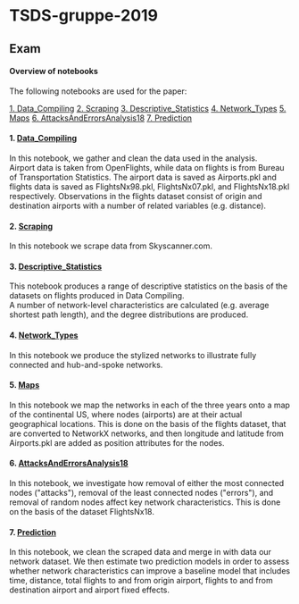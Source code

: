 # TSDS-gruppe-2019

## Exam
#### Overview of notebooks
The following notebooks are used for the paper: 

[1. Data_Compiling](https://github.com/Morten-Esketveit/TSDS-gruppe-2019#1-data_compiling)
[2. Scraping](https://github.com/Morten-Esketveit/TSDS-gruppe-2019#2-scraping)
[3. Descriptive_Statistics](https://github.com/Morten-Esketveit/TSDS-gruppe-2019#3-descriptive_statistics)
[4. Network_Types](https://github.com/Morten-Esketveit/TSDS-gruppe-2019#4-network_types)
[5. Maps](https://github.com/Morten-Esketveit/TSDS-gruppe-2019#5-maps)
[6. AttacksAndErrorsAnalysis18](https://github.com/Morten-Esketveit/TSDS-gruppe-2019#6-attacksanderroranalysis18)
[7. Prediction](https://github.com/Morten-Esketveit/TSDS-gruppe-2019#7-prediction)


#### 1. [Data_Compiling](https://github.com/Morten-Esketveit/TSDS-gruppe-2019/blob/master/Exam/Data_compiling_v3.ipynb)
In this notebook, we gather and clean the data used in the analysis.  
Airport data is taken from OpenFlights, while data on flights is from Bureau of Transportation Statistics.
The airport data is saved as Airports.pkl and flights data is saved as FlightsNx98.pkl, FlightsNx07.pkl, and FlightsNx18.pkl respectively.
Observations in the flights dataset consist of origin and destination airports with a number of related variables (e.g. distance).  

#### 2. [Scraping](https://github.com/Morten-Esketveit/TSDS-gruppe-2019/blob/master/Exam/Scraping/scraping_code.ipynb)
In this notebook we scrape data from Skyscanner.com.

#### 3. [Descriptive_Statistics](https://github.com/Morten-Esketveit/TSDS-gruppe-2019/blob/master/Exam/Descriptive_Statistics.ipynb)
This notebook produces a range of descriptive statistics on the basis of the datasets on flights produced in Data Compiling.  
A number of network-level characteristics are calculated (e.g. average shortest path length), and the degree distributions are produced.

#### 4. [Network_Types](https://github.com/Morten-Esketveit/TSDS-gruppe-2019/blob/master/Exam/Network_Types.ipynb)
In this notebook we produce the stylized networks to illustrate fully connected and hub-and-spoke networks. 

#### 5. [Maps](https://github.com/Morten-Esketveit/TSDS-gruppe-2019/blob/master/Exam/Maps.ipynb)
In this notebook we map the networks in each of the three years onto a map of the continental US, where nodes (airports) are at their actual geographical locations. This is done on the basis of the flights dataset, that are converted to NetworkX networks, and then longitude and latitude from Airports.pkl are added as position attributes for the nodes.

#### 6. [AttacksAndErrorsAnalysis18](https://github.com/Morten-Esketveit/TSDS-gruppe-2019/blob/master/Exam/AttacksAndErrorAnalysis18.ipynb)
In this notebook, we investigate how removal of either the most connected nodes ("attacks"), removal of the least connected nodes ("errors"), and removal of random nodes affect key network characteristics. This is done on the basis of the dataset FlightsNx18. 

#### 7. [Prediction](https://github.com/Morten-Esketveit/TSDS-gruppe-2019/blob/master/Exam/Prediction/Prediction2018.ipynb)
In this notebook, we clean the scraped data and merge in with data our network dataset. We then estimate two prediction models in order to assess whether network characteristics can improve a baseline model that includes time, distance, total flights to and from origin airport, flights to and from destination airport and airport fixed effects. 
